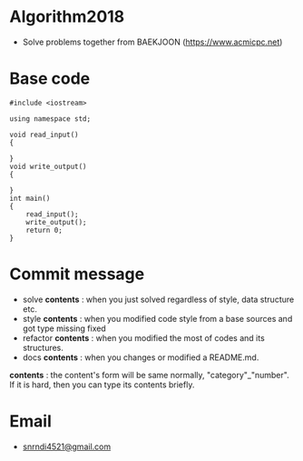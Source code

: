 # Algorithm2018
 - Solve problems together from BAEKJOON (https://www.acmicpc.net)

# Base code
```
#include <iostream>

using namespace std;

void read_input()
{

}
void write_output()
{

}
int main()
{
    read_input();
    write_output();
    return 0;
}
```
# Commit message

 - solve **contents** : when you just solved regardless of style, data structure etc.
 - style **contents** : when you modified code style from a base sources and got type missing fixed
 - refactor **contents** : when you modified the most of codes and its structures.  
 - docs **contents** : when you changes or modified a README.md.

 **contents** : the content's form will be same normally, "category"_"number". If it is hard, then you can type its contents briefly.

# Email
 - snrndi4521@gmail.com
